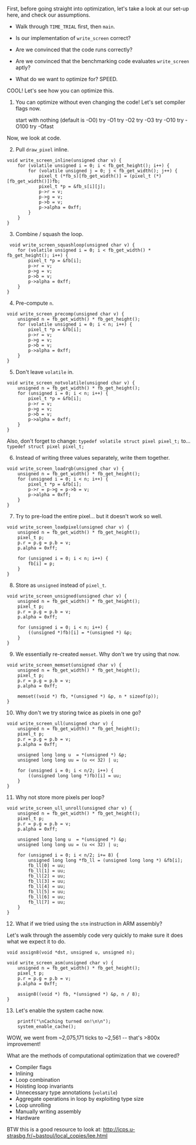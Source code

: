 First, before going straight into optimization, let's take a look at our set-up here, and check our assumptions.
 - Walk through `TIME_TRIAL` first, then `main`.
 - Is our implementation of `write_screen` correct?

 - Are we convinced that the code runs correctly?
 - Are we convinced that the benchmarking code evaluates `write_screen` aptly?

 - What do we want to optimize for? SPEED.

COOL! Let's see how you can optimize this.

 1. You can optimize without even changing the code! Let's set compiler flags now.

 	start with nothing (default is -O0)
 	try -O1
 	try -O2
 	try -O3
 	try -O10
 	try -O100
 	try -Ofast

Now, we look at code.

 2. Pull `draw_pixel` inline.

```
void write_screen_inline(unsigned char v) {
    for (volatile unsigned i = 0; i < fb_get_height(); i++) {
        for (volatile unsigned j = 0; j < fb_get_width(); j++) {
            pixel_t (*fb_s)[fb_get_width()] = (pixel_t (*)[fb_get_width()])fb;
            pixel_t *p = &fb_s[i][j];
            p->r = v;
            p->g = v;
            p->b = v;
            p->alpha = 0xff;
        }
    }
}
```

 3. Combine / squash the loop.

```
 void write_screen_squashloop(unsigned char v) {
    for (volatile unsigned i = 0; i < fb_get_width() * fb_get_height(); i++) {
        pixel_t *p = &fb[i];
        p->r = v;
        p->g = v;
        p->b = v;
        p->alpha = 0xff;
    }
}
```

 4. Pre-compute `n`.

```
void write_screen_precomp(unsigned char v) {
    unsigned n = fb_get_width() * fb_get_height();
    for (volatile unsigned i = 0; i < n; i++) {
        pixel_t *p = &fb[i];
        p->r = v;
        p->g = v;
        p->b = v;
        p->alpha = 0xff;
    }
}
```

 5. Don't leave `volatile` in.

```
void write_screen_notvolatile(unsigned char v) {
    unsigned n = fb_get_width() * fb_get_height();
    for (unsigned i = 0; i < n; i++) {
        pixel_t *p = &fb[i];
        p->r = v;
        p->g = v;
        p->b = v;
        p->alpha = 0xff;
    }
}
```

Also, don't forget to change: `typedef volatile struct pixel pixel_t;`
						to... `typedef struct pixel pixel_t;`

 6. Instead of writing three values separately, write them together.

```
void write_screen_loadrgb(unsigned char v) {
    unsigned n = fb_get_width() * fb_get_height();
    for (unsigned i = 0; i < n; i++) {
        pixel_t *p = &fb[i];
        p->r = p->g = p->b = v;
        p->alpha = 0xff;
    }
}
```

 7. Try to pre-load the entire pixel... but it doesn't work so well.

```
void write_screen_loadpixel(unsigned char v) {
    unsigned n = fb_get_width() * fb_get_height();
    pixel_t p;
    p.r = p.g = p.b = v;
    p.alpha = 0xff;

    for (unsigned i = 0; i < n; i++) {
        fb[i] = p;
    }
}
```

 8. Store as `unsigned` instead of `pixel_t`.

```
void write_screen_unsigned(unsigned char v) {
    unsigned n = fb_get_width() * fb_get_height();
    pixel_t p;
    p.r = p.g = p.b = v;
    p.alpha = 0xff;

    for (unsigned i = 0; i < n; i++) {
        ((unsigned *)fb)[i] = *(unsigned *) &p;
    }
}
```

 9. We essentially re-created `memset`. Why don't we try using that now.

```
void write_screen_memset(unsigned char v) {
    unsigned n = fb_get_width() * fb_get_height();
    pixel_t p;
    p.r = p.g = p.b = v;
    p.alpha = 0xff;

    memset((void *) fb, *(unsigned *) &p, n * sizeof(p));
}
```

 10. Why don't we try storing twice as pixels in one go?

```
void write_screen_ull(unsigned char v) {
    unsigned n = fb_get_width() * fb_get_height();
    pixel_t p;
    p.r = p.g = p.b = v;
    p.alpha = 0xff;

    unsigned long long u  = *(unsigned *) &p;
    unsigned long long uu = (u << 32) | u;

    for (unsigned i = 0; i < n/2; i++) {
        ((unsigned long long *)fb)[i] = uu;
    }
}
```

 11. Why not store more pixels per loop?

```
void write_screen_ull_unroll(unsigned char v) {
    unsigned n = fb_get_width() * fb_get_height();
    pixel_t p;
    p.r = p.g = p.b = v;
    p.alpha = 0xff;

    unsigned long long u  = *(unsigned *) &p;
    unsigned long long uu = (u << 32) | u;

    for (unsigned i = 0; i < n/2; i+= 8) {
        unsigned long long *fb_ll = (unsigned long long *) &fb[i];
        fb_ll[0] = uu;
        fb_ll[1] = uu;
        fb_ll[2] = uu;
        fb_ll[3] = uu;
        fb_ll[4] = uu;
        fb_ll[5] = uu;
        fb_ll[6] = uu;
        fb_ll[7] = uu;
    }
}
```

 12. What if we tried using the `stm` instruction in ARM assembly?

Let's walk through the assembly code very quickly to make sure it does what we expect it to do.

```
void assign8(void *dst, unsigned u, unsigned n);

void write_screen_asm(unsigned char v) {
    unsigned n = fb_get_width() * fb_get_height();
    pixel_t p;
    p.r = p.g = p.b = v;
    p.alpha = 0xff;

    assign8((void *) fb, *(unsigned *) &p, n / 8);
}
```

 13. Let's enable the system cache now.

```
    printf("\nCaching turned on!\n\n");
    system_enable_cache();
```


WOW, we went from ~2,075,171 ticks to ~2,561 -- that's >800x improvement!


What are the methods of computational optimization that we covered?

 * Compiler flags
 * Inlining
 * Loop combination
 * Hoisting loop invariants
 * Unnecessary type annotations (`volatile`)
 * Aggregate operations in loop by exploiting type size
 * Loop unrolling
 * Manually writing assembly
 * Hardware

 BTW this is a good resource to look at: http://icps.u-strasbg.fr/~bastoul/local_copies/lee.html